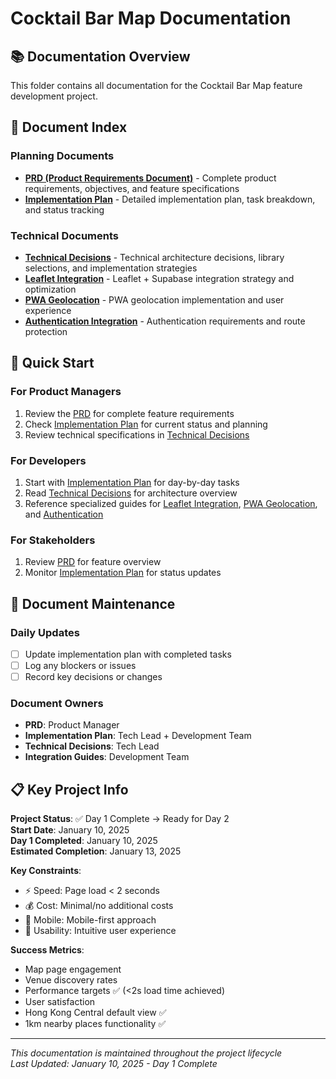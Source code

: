 # Cocktail Bar Map Documentation

## 📚 Documentation Overview

This folder contains all documentation for the Cocktail Bar Map feature development project.

## 📄 Document Index

### Planning Documents
- **[PRD (Product Requirements Document)](./cocktail-bar-map-prd.md)** - Complete product requirements, objectives, and feature specifications
- **[Implementation Plan](./task-breakdown.md)** - Detailed implementation plan, task breakdown, and status tracking

### Technical Documents  
- **[Technical Decisions](./technical-decisions.md)** - Technical architecture decisions, library selections, and implementation strategies
- **[Leaflet Integration](./leaflet-supabase-integration.md)** - Leaflet + Supabase integration strategy and optimization
- **[PWA Geolocation](./pwa-geolocation-strategy.md)** - PWA geolocation implementation and user experience
- **[Authentication Integration](./authentication-integration.md)** - Authentication requirements and route protection

## 🎯 Quick Start

### For Product Managers
1. Review the [PRD](./cocktail-bar-map-prd.md) for complete feature requirements
2. Check [Implementation Plan](./task-breakdown.md) for current status and planning
3. Review technical specifications in [Technical Decisions](./technical-decisions.md)

### For Developers
1. Start with [Implementation Plan](./task-breakdown.md) for day-by-day tasks
2. Read [Technical Decisions](./technical-decisions.md) for architecture overview
3. Reference specialized guides for [Leaflet Integration](./leaflet-supabase-integration.md), [PWA Geolocation](./pwa-geolocation-strategy.md), and [Authentication](./authentication-integration.md)

### For Stakeholders
1. Review [PRD](./cocktail-bar-map-prd.md) for feature overview
2. Monitor [Implementation Plan](./task-breakdown.md) for status updates

## 🔄 Document Maintenance

### Daily Updates
- [ ] Update implementation plan with completed tasks
- [ ] Log any blockers or issues
- [ ] Record key decisions or changes

### Document Owners
- **PRD**: Product Manager
- **Implementation Plan**: Tech Lead + Development Team
- **Technical Decisions**: Tech Lead
- **Integration Guides**: Development Team

## 📋 Key Project Info

**Project Status**: ✅ Day 1 Complete → Ready for Day 2  
**Start Date**: January 10, 2025  
**Day 1 Completed**: January 10, 2025  
**Estimated Completion**: January 13, 2025

**Key Constraints**:
- ⚡ Speed: Page load < 2 seconds
- 💰 Cost: Minimal/no additional costs
- 📱 Mobile: Mobile-first approach
- 🔧 Usability: Intuitive user experience

**Success Metrics**:
- Map page engagement
- Venue discovery rates  
- Performance targets ✅ (<2s load time achieved)
- User satisfaction
- Hong Kong Central default view ✅
- 1km nearby places functionality ✅

---

*This documentation is maintained throughout the project lifecycle*  
*Last Updated: January 10, 2025 - Day 1 Complete*
